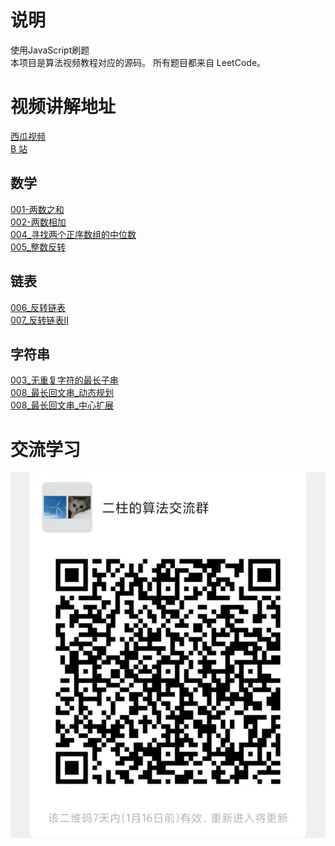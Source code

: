 # 说明
使用JavaScript刷题\
本项目是算法视频教程对应的源码。
所有题目都来自 LeetCode。

# 视频讲解地址

[西瓜视频](https://www.ixigua.com/home/111019354515?list_entrance=studio)\
[B 站](https://space.bilibili.com/525723339)

## 数学

[001-两数之和](https://www.ixigua.com/7049165227644224037?logTag=3e5c2bb873e729d12718)\
[002-两数相加](https://www.ixigua.com/7049569361715003917?logTag=42496b3d9ccd18418a52)\
[004_寻找两个正序数组的中位数](https://www.ixigua.com/7050222541171851807?logTag=38953020611f8ce9d10f)\
[005_整数反转](https://www.ixigua.com/7050471543042343438?logTag=c5bfbad6a2db55728622)

## 链表
[006_反转链表](https://www.ixigua.com/7051194366542971423?logTag=2b7ecdd42e4320085993)\
[007_反转链表II](https://www.ixigua.com/7051195616059359774?logTag=8bbf9ff5cb88ccbfc2b9)

## 字符串
[003_无重复字符的最长子串](https://www.ixigua.com/7049728353875526181?logTag=b43eec7cdc3abd80a5a5)\
[008_最长回文串_动态规划](https://www.ixigua.com/7051196710856589860?logTag=77093aec1c909be1e1e5)\
[008_最长回文串_中心扩展](https://www.ixigua.com/7051197994921624094?logTag=fd718013550995bce206)

# 交流学习

![算法交流群](./images/算法交流群.jpeg)
